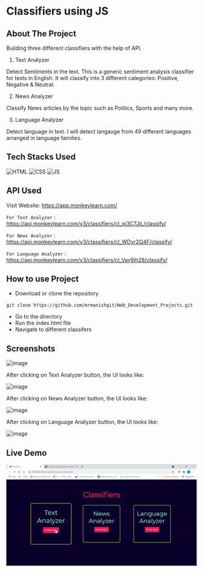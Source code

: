 # Classifiers using JS

## About The Project
Building three different classifiers with the help of API.

1. Text Analyzer

Detect Sentiments in the text. This is a generic sentiment analysis classifier for texts in English. It will classify into 3 different categories: Positive, Negative & Neutral.

2. News Analyzer

Classify News articles by the topic such as Politics, Sports and many more.

3. Language Analyzer

Detect language in text. I will detect langauge from 49 different languages arranged in language families.

## Tech Stacks Used


![HTML](https://img.shields.io/badge/html5%20-%23E34F26.svg?&style=for-the-badge&logo=html5&logoColor=white)
![CSS](https://img.shields.io/badge/css3%20-%231572B6.svg?&style=for-the-badge&logo=css3&logoColor=white)
![JS](https://img.shields.io/badge/javascript%20-%23323330.svg?&style=for-the-badge&logo=javascript&logoColor=%23F7DF1E)

## API Used

Visit Website: https://app.monkeylearn.com/

`For Text Analyzer` : https://api.monkeylearn.com/v3/classifiers/cl_pi3C7JiL/classify/

`For News Analyzer` : https://api.monkeylearn.com/v3/classifiers/cl_WDyr2Q4F/classify/

`For Language Analyzer` : https://api.monkeylearn.com/v3/classifiers/cl_Vay9jh28/classify/


## How to use Project


- Download or clone the repository

```
git clone https://github.com/mrmanishgit/Web_Development_Projects.git
```

- Go to the directory
- Run the index.html file
- Navigate to different classifers

## Screenshots

![image](https://user-images.githubusercontent.com/52875298/127028100-5dbf0b20-19ee-4a1f-9c8c-038c10d9e805.png)

After clicking on Text Analyzer button, the UI looks like:

![image](https://user-images.githubusercontent.com/52875298/127028238-59450963-7afa-4765-b90f-7aca79831bca.png)

After clicking on News Analyzer button, the UI looks like:

![image](https://user-images.githubusercontent.com/52875298/127028901-52e8a8ac-9e24-48d8-b1ae-1b57980c7bf4.png)

After clicking on Language Analyzer button, the UI looks like:

![image](https://user-images.githubusercontent.com/52875298/127029532-f7ba842d-f646-4c06-b3bf-da156c812f5b.png)

## Live Demo

<img src="./demo.gif" />
